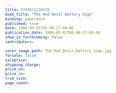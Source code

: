 ```yaml
---
title: 9780811210478
book_title: "The Red Devil Battery Sign"
binding: paperback
published: true
date: 1988-05-01T05:00:27-04:00
publication_date: 1988-05-01T05:00:27-04:00
show_in_forthcoming: false
contributors:

cover_image_path: The_Red_Devil_Battery_Sign.jpg
forsale: false
saleprice:
shipping_charge:
price_us:
price_cn:
trim_size:
page_count:
---
```



